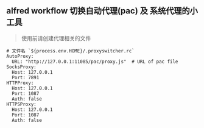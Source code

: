 ## alfred workflow 切换自动代理(pac) 及 系统代理的小工具

> 使用前请创建代理相关的文件

```shell
# 文件名 `${process.env.HOME}/.proxyswitcher.rc`
AutoProxy:
  URL: "http://127.0.0.1:11085/pac/proxy.js"  # URL of pac file
SocksProxy:
  Host: 127.0.0.1
  Port: 7891
HTTPProxy:
  Host: 127.0.0.1
  Port: 1087
  Auth: false
HTTPSProxy:
  Host: 127.0.0.1
  Port: 1087
  Auth: false
```
